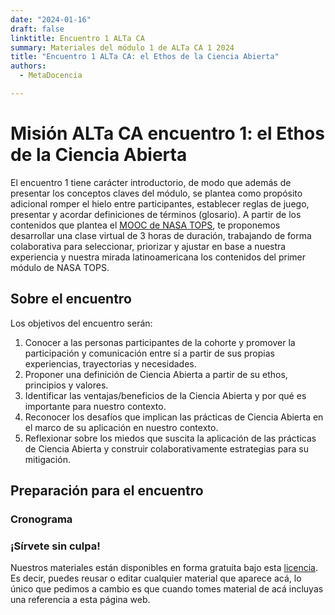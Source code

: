 ```yaml
---
date: "2024-01-16"
draft: false
linktitle: Encuentro 1 ALTa CA
summary: Materiales del módulo 1 de ALTa CA 1 2024 
title: "Encuentro 1 ALTa CA: el Ethos de la Ciencia Abierta"
authors:
  - MetaDocencia

---
```


# Misión ALTa CA encuentro 1: el Ethos de la Ciencia Abierta
El encuentro 1 tiene carácter introductorio, de modo que además de presentar los conceptos claves del módulo, se plantea como propósito adicional romper el hielo entre participantes, establecer reglas de juego, presentar y acordar definiciones de términos (glosario).
A partir de los contenidos que plantea el [MOOC de NASA TOPS](https://github.com/nasa/Transform-to-Open-Science/tree/open-science-101), te proponemos desarrollar una clase virtual de 3 horas de duración, trabajando de forma colaborativa para seleccionar, priorizar y ajustar en base a nuestra experiencia y nuestra mirada latinoamericana los contenidos del primer módulo de NASA TOPS.

## Sobre el encuentro
Los objetivos del encuentro serán:
1. Conocer a las personas participantes de la cohorte y promover la participación y comunicación entre  sí a partir de sus propias experiencias, trayectorias y necesidades.
2. Proponer una definición de Ciencia Abierta a partir de su ethos, principios y valores.
3. Identificar las ventajas/beneficios de la Ciencia Abierta y por qué es importante para nuestro contexto.
4. Reconocer los desafíos que implican las prácticas de Ciencia Abierta en el marco de su aplicación en nuestro contexto.
5. Reflexionar sobre los miedos que suscita la aplicación de las prácticas de Ciencia Abierta y construir colaborativamente estrategias para su mitigación. 

## Preparación para el encuentro

### Cronograma

### ¡Sírvete sin culpa!
Nuestros materiales están disponibles en forma gratuita bajo esta [licencia](https://creativecommons.org/licenses/by/4.0/deed.es). Es decir, puedes reusar o editar cualquier material que aparece acá, lo único que pedimos a cambio es que cuando tomes material de acá incluyas una referencia a esta página web.
